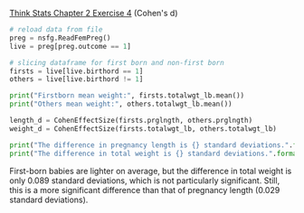 [Think Stats Chapter 2 Exercise 4](http://greenteapress.com/thinkstats2/html/thinkstats2003.html#toc24) (Cohen's d)

```python
# reload data from file
preg = nsfg.ReadFemPreg()
live = preg[preg.outcome == 1]

# slicing dataframe for first born and non-first born
firsts = live[live.birthord == 1]
others = live[live.birthord != 1]

print("Firstborn mean weight:", firsts.totalwgt_lb.mean())
print("Others mean weight:", others.totalwgt_lb.mean())

length_d = CohenEffectSize(firsts.prglngth, others.prglngth)
weight_d = CohenEffectSize(firsts.totalwgt_lb, others.totalwgt_lb)

print("The difference in pregnancy length is {} standard deviations.".format(length_d))
print("The difference in total weight is {} standard deviations.".format(weight_d))
```

First-born babies are lighter on average, but the difference in total weight is only 0.089 standard deviations, which is not particularly significant. Still, this is a more significant difference than that of pregnancy length (0.029 standard deviations).

